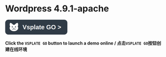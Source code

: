 # Wordpress 4.9.1-apache

<a href="https://www.vsplate.com/?docker-compose=https://github.com/vsplate/dcenvs/wordpress/4.9.1-apache"><img alt="VSPLATE GO" src="https://raw.githubusercontent.com/vsplate/images/master/vsgo_btn.png" width="200px"></a>

**Click the `VSPLATE GO` button to launch a demo online / 点击`VSPLATE GO`按钮创建在线环境**